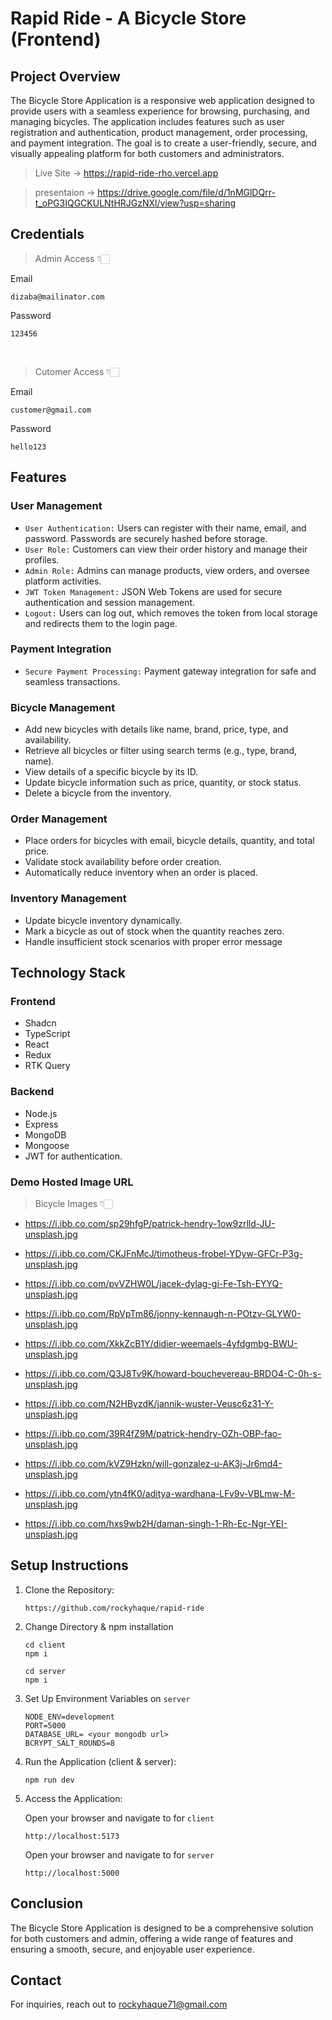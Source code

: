 # Rapid Ride - A Bicycle Store (Frontend)

## Project Overview

The Bicycle Store Application is a responsive web application designed to provide users with a seamless experience for browsing, purchasing, and managing bicycles. The application includes features such as user registration and authentication, product management, order processing, and payment integration. The goal is to create a user-friendly, secure, and visually appealing platform for both customers and administrators.

> Live Site -> https://rapid-ride-rho.vercel.app

> presentaion -> https://drive.google.com/file/d/1nMGlDQrr-t_oPG3IQGCKULNtHRJGzNXl/view?usp=sharing

## Credentials

> Admin Access 👇🏻

Email
```
dizaba@mailinator.com
```
Password
```
123456
```
<br>

> Cutomer Access 👇🏻

Email
```
customer@gmail.com
```
Password
```
hello123
```


## Features

### User Management

- `User Authentication:` Users can register with their name, email, and password. Passwords are securely hashed before storage.
- `User Role:` Customers can view their order history and manage their profiles.
- `Admin Role:` Admins can manage products, view orders, and oversee platform activities.
- `JWT Token Management:` JSON Web Tokens are used for secure authentication and session management.
- `Logout:` Users can log out, which removes the token from local storage and redirects them to the login page.

### Payment Integration

- `Secure Payment Processing:` Payment gateway integration for safe and seamless transactions.

### Bicycle Management
- Add new bicycles with details like name, brand, price, type, and availability.
- Retrieve all bicycles or filter using search terms (e.g., type, brand, name).
- View details of a specific bicycle by its ID.
- Update bicycle information such as price, quantity, or stock status.
- Delete a bicycle from the inventory.

### Order Management
- Place orders for bicycles with email, bicycle details, quantity, and total price.
- Validate stock availability before order creation.
- Automatically reduce inventory when an order is placed.

### Inventory Management
- Update bicycle inventory dynamically.
- Mark a bicycle as out of stock when the quantity reaches zero.
- Handle insufficient stock scenarios with proper error message

## Technology Stack

### Frontend
- Shadcn
- TypeScript
- React
- Redux
- RTK Query 

### Backend
- Node.js
- Express
- MongoDB
- Mongoose
- JWT for authentication.

### Demo Hosted Image URL

> Bicycle Images 👇🏻

- https://i.ibb.co.com/sp29hfgP/patrick-hendry-1ow9zrlld-JU-unsplash.jpg
- https://i.ibb.co.com/CKJFnMcJ/timotheus-frobel-YDyw-GFCr-P3g-unsplash.jpg
- https://i.ibb.co.com/pvVZHW0L/jacek-dylag-gi-Fe-Tsh-EYYQ-unsplash.jpg
- https://i.ibb.co.com/RpVpTm86/jonny-kennaugh-n-POtzv-GLYW0-unsplash.jpg

- https://i.ibb.co.com/XkkZcB1Y/didier-weemaels-4yfdgmbg-BWU-unsplash.jpg
- https://i.ibb.co.com/Q3J8Tv9K/howard-bouchevereau-BRDO4-C-0h-s-unsplash.jpg
- https://i.ibb.co.com/N2HByzdK/jannik-wuster-Veusc6z31-Y-unsplash.jpg
- https://i.ibb.co.com/39R4fZ9M/patrick-hendry-OZh-OBP-fao-unsplash.jpg
- https://i.ibb.co.com/kVZ9Hzkn/will-gonzalez-u-AK3j-Jr6md4-unsplash.jpg
- https://i.ibb.co.com/ytn4fK0/aditya-wardhana-LFv9v-VBLmw-M-unsplash.jpg
- https://i.ibb.co.com/hxs9wb2H/daman-singh-1-Rh-Ec-Ngr-YEI-unsplash.jpg

## Setup Instructions
1. Clone the Repository:
    ```
    https://github.com/rockyhaque/rapid-ride
    ```

2. Change Directory & npm installation
    ```
    cd client
    npm i
    ```
    ```
    cd server
    npm i
    ```

3. Set Up Environment Variables on `server`
    ```
    NODE_ENV=development
    PORT=5000
    DATABASE_URL= <your mongodb url>
    BCRYPT_SALT_ROUNDS=8
    ```

4. Run the Application (client & server):
    ```
    npm run dev
    ```
5. Access the Application:

    Open your browser and navigate to for `client`
    ```
    http://localhost:5173
    ```
    Open your browser and navigate to for `server`
    ```
    http://localhost:5000
    ```


## Conclusion
The Bicycle Store Application is designed to be a comprehensive solution for both customers and admin, offering a wide range of features and ensuring a smooth, secure, and enjoyable user experience. 

## Contact

For inquiries, reach out to rockyhaque71@gmail.com